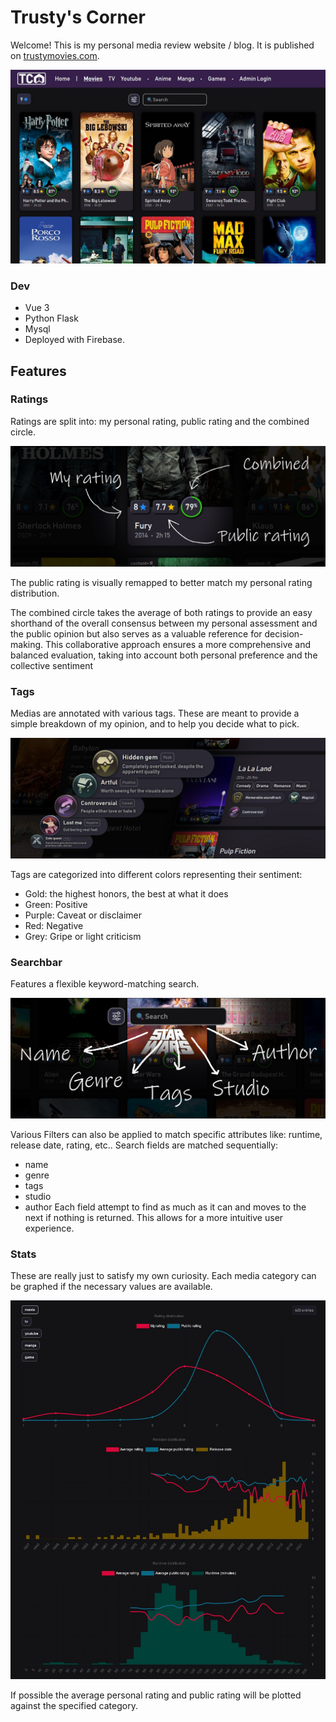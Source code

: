 
# Trusty's Corner
Welcome! This is my personal media review website / blog. It is published on [trustymovies.com](https://trustymovies.com/).

![Screenshot1](https://github.com/TrustyF/Review_website_vue/raw/master/public/home_images/readme_images/readme_screen_2.jpg)

### Dev

* Vue 3
* Python Flask
* Mysql
* Deployed with Firebase.

## Features
### Ratings
Ratings are split into: my personal rating, public rating and the combined circle.

![Screenshot2](https://github.com/TrustyF/Review_website_vue/raw/master/public/home_images/rating_info.jpg)

 The public rating is visually remapped to better match my personal rating distribution.

 The combined circle takes the average of both ratings to provide an easy shorthand of the overall consensus between my personal assessment and the public opinion but also serves as a valuable reference for decision-making. This collaborative approach ensures a more comprehensive and balanced evaluation, taking into account both personal preference and the collective sentiment


### Tags
Medias are annotated with various tags. These are meant to provide a simple breakdown of my opinion, and to help you decide what to pick.

![Screenshot3](https://github.com/TrustyF/Review_website_vue/raw/master/public/home_images/tags_info.jpg)

Tags are categorized into different colors representing their sentiment:

* Gold: the highest honors, the best at what it does
* Green: Positive
* Purple: Caveat or disclaimer
* Red: Negative
* Grey: Gripe or light criticism

### Searchbar
Features a flexible keyword-matching search.

![Screenshot4](https://github.com/TrustyF/Review_website_vue/raw/master/public/home_images/search_info.jpg)

Various Filters can also be applied to match specific attributes like: runtime, release date, rating, etc..
Search fields are matched sequentially:
- name
- genre
- tags
- studio
- author 
Each field attempt to find as much as it can and moves to the next if nothing is returned. This allows for a more intuitive user experience.

### Stats
These are really just to satisfy my own curiosity. Each media category can be graphed if the necessary values are available.

![Screenshot5](https://github.com/TrustyF/Review_website_vue/raw/master/public/home_images/readme_images/readme_screen_3.jpg)

If possible the average personal rating and public rating will be plotted against the specified category.
